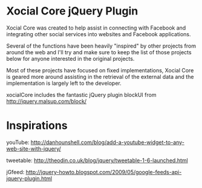Xocial Core jQuery Plugin
===================================================

Xocial Core was created to help assist in connecting with Facebook and integrating other social services into websites and Facebook applications.

Several of the functions have been heavily "inspired" by other projects from around the web and I'll try and make sure to keep the list of those projects below for anyone interested in the original projects.

Most of these projects have focused on fixed implementations, Xocial Core is geared more around assisting in the retrieval of the external data and the implementation is largely left to the developer.

xocialCore includes the fantastic jQuery plugin blockUI from http://jquery.malsup.com/block/

Inspirations
===================================================
youTube: http://danhounshell.com/blog/add-a-youtube-widget-to-any-web-site-with-jquery/

tweetable: http://theodin.co.uk/blog/jquery/tweetable-1-6-launched.html

jGfeed: http://jquery-howto.blogspot.com/2009/05/google-feeds-api-jquery-plugin.html